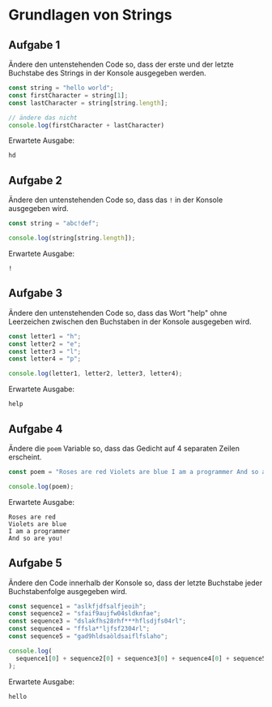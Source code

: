 # Grundlagen von Strings

## Aufgabe 1

Ändere den untenstehenden Code so, dass der erste und der letzte Buchstabe des Strings in der Konsole ausgegeben werden.

```javascript
const string = "hello world";
const firstCharacter = string[1];
const lastCharacter = string[string.length];

// ändere das nicht
console.log(firstCharacter + lastCharacter)
```

Erwartete Ausgabe:
```plaintext
hd
```


## Aufgabe 2

Ändere den untenstehenden Code so, dass das `!` in der Konsole ausgegeben wird.

```javascript
const string = "abc!def";

console.log(string[string.length]);
```

Erwartete Ausgabe:
```plaintext
!
```

## Aufgabe 3

Ändere den untenstehenden Code so, dass das Wort "help" ohne Leerzeichen zwischen den Buchstaben in der Konsole ausgegeben wird.

```javascript
const letter1 = "h";
const letter2 = "e";
const letter3 = "l";
const letter4 = "p";

console.log(letter1, letter2, letter3, letter4);
```

Erwartete Ausgabe:
```plaintext
help
```


## Aufgabe 4

Ändere die `poem` Variable so, dass das Gedicht auf 4 separaten Zeilen erscheint.

```javascript
const poem = "Roses are red Violets are blue I am a programmer And so are you!";

console.log(poem);
```

Erwartete Ausgabe:

```plaintext
Roses are red
Violets are blue
I am a programmer
And so are you!
```


## Aufgabe 5

Ändere den Code innerhalb der Konsole so, dass der letzte Buchstabe jeder Buchstabenfolge ausgegeben wird.

```javascript
const sequence1 = "aslkfjdfsalfjeoih";
const sequence2 = "sfaif9aujfw04sldknfae";
const sequence3 = "dslakfhs28rhf***hflsdjfs04rl";
const sequence4 = "ffsla*°ljfsf2304rl";
const sequence5 = "gad9hldsaòldsaiflfslaho";

console.log(
  sequence1[0] + sequence2[0] + sequence3[0] + sequence4[0] + sequence5[0]
);
```

Erwartete Ausgabe:
```plaintext
hello
```
